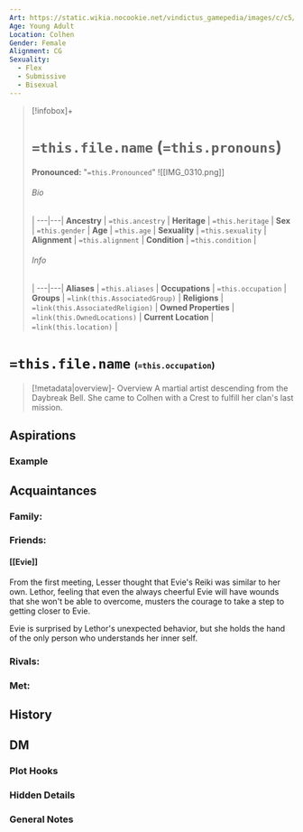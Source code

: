 ```yaml
---
Art: https://static.wikia.nocookie.net/vindictus_gamepedia/images/c/c5/Lethor_%28NPC_Icon%29.png/revision/latest?cb=20200430035743
Age: Young Adult
Location: Colhen
Gender: Female
Alignment: CG
Sexuality:
  - Flex
  - Submissive
  - Bisexual
---
```


> [!infobox]+
> # `=this.file.name` (`=this.pronouns`)
> **Pronounced:**  "`=this.Pronounced`"
![[IMG_0310.png]]
> ###### Bio
>  |
> ---|---|
> **Ancestry** | `=this.ancestry` |
> **Heritage** | `=this.heritage` |
> **Sex** | `=this.gender` |
> **Age** | `=this.age` |
> **Sexuality** | `=this.sexuality` |
> **Alignment** | `=this.alignment` |
> **Condition** | `=this.condition` |
> ###### Info
>  |
> ---|---|
> **Aliases** | `=this.aliases` |
> **Occupations** | `=this.occupation` |
> **Groups** | `=link(this.AssociatedGroup)` |
> **Religions** | `=link(this.AssociatedReligion)` |
> **Owned Properties** | `=link(this.OwnedLocations)` |
> **Current Location** | `=link(this.location)` |

# **`=this.file.name`** <span style="font-size: medium">(`=this.occupation`)</span>
> [!metadata|overview]- Overview 
> A martial artist descending from the Daybreak Bell. She came to Colhen with a Crest to fulfill her clan's last mission.

## Aspirations
### Example


## Acquaintances
### Family:


### Friends:
#### [[Evie]] 
From the first meeting, Lesser thought that Evie's Reiki was similar to her own. Lethor, feeling that even the always cheerful Evie will have wounds that she won't be able to overcome, musters the courage to take a step to getting closer to Evie.

Evie is surprised by Lethor's unexpected behavior, but she holds the hand of the only person who understands her inner self.

### Rivals:


### Met:


## History


## DM
### Plot Hooks


### Hidden Details


### General Notes

